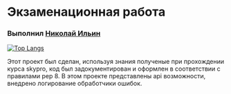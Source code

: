 # Экзаменационная работа #
### Выполнил **[Николай Ильин](https://github.com/ramecnt)**
[![Top Langs](https://github-readme-stats.vercel.app/api/top-langs/?username=ramecnt&layout=compact)](https://github.com/anuraghazra/github-readme-stats)

Этот проект был сделан, используя знания полученые при прохождении курса
skypro, код был
задокументирован и оформлен в соответствии с правилами pep 8. В этом проекте представлены api возможности, внедрено
логирование обработчики ошибок.
